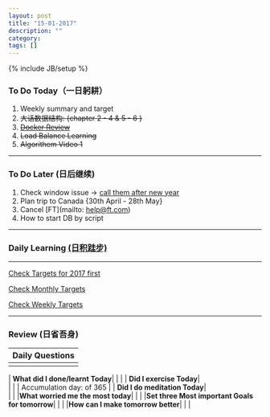 ```yaml
---
layout: post
title: "15-01-2017"
description: ""
category: 
tags: []
---
```

{% include JB/setup %}

### To Do Today（一日躬耕）

1. Weekly summary and target 
2. <s>大话数据结构: {chapter 2 - 4 & 5 - 6 }</s>                          
3. <s>[Docker Review](https://github.com/wsargent/docker-cheat-sheet)</s>
4. <s>Load Balance Learning</s>  
5. <s>Algorithem Video 1 </s> 

---

### To Do Later (日后继续) 

1. Check window issue -> [call them after new year](http://neil526.tripod.com/) 
2. Plan trip to Canada  {30th April - 28th May}
3. Cancel [FT](mailto: help@ft.com)
4. How to start DB by script 

---

### Daily Learning [(日积跬步)](https://yitianxu.github.io/2017/01/05/learning-summary)


---

[Check Targets for 2017 first](https://yitianxu.github.io/2016/12/30/resolution-for-2017)

[Check Monthly Targets](https://yitianxu.github.io/pages/monthly%20targets/Monthly)

[Check Weekly Targets](https://yitianxu.github.io/pages/weekly%20targets/Weekly%20Targets) 

---

### Review (日省吾身)

| Daily Questions                   |                                           
|:----------------------------------|
|                                   |

| **What did I done/learnt Today**| 
|    |
| **Did I exercise Today**|          
|     |
| Accumulation day:  of 365   |
| **Did I do meditation Today**|          
|     |
|**What worried me the most today**|
|                                |
|**Set three Most important Goals for tomorrow**|
|                                        |
|**How can I make tomorrow better**|
|                          |